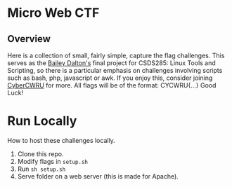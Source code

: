 # Micro Web CTF

## Overview
Here is a collection of small, fairly simple, capture the flag challenges.
This serves as the [Bailey Dalton's](https://github.com/BaileyDalton007) final project for CSDS285: Linux Tools and Scripting, so there is a particular emphasis on challenges involving scripts such as bash, php, javascript or awk.
If you enjoy this, consider joining [CyberCWRU](https://github.com/CyberCWRU) for more.
All flags will be of the format: CYCWRU{...}
Good Luck!

# Run Locally
How to host these challenges locally.

1. Clone this repo.
2. Modify flags in `setup.sh`
3. Run `sh setup.sh`
4. Serve folder on a web server (this is made for Apache).

   
